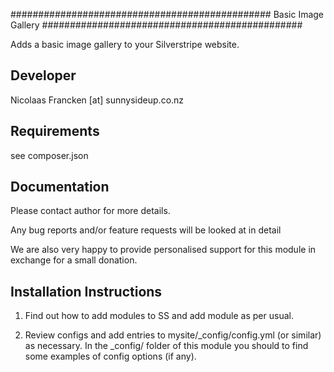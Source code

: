 ###############################################
Basic Image Gallery
###############################################

Adds a basic image gallery to your Silverstripe
website.


Developer
-----------------------------------------------
Nicolaas Francken [at] sunnysideup.co.nz


Requirements
-----------------------------------------------
see composer.json

Documentation
-----------------------------------------------
Please contact author for more details.

Any bug reports and/or feature requests will be
looked at in detail

We are also very happy to provide personalised support
for this module in exchange for a small donation.

Installation Instructions
-----------------------------------------------
1. Find out how to add modules to SS and add module as per usual.

2. Review configs and add entries to mysite/_config/config.yml
(or similar) as necessary.
In the _config/ folder of this module
you should to find some examples of config options (if any).


